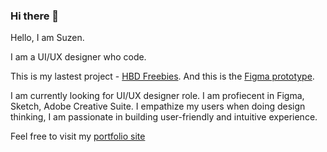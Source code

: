 ### Hi there 👋

Hello, I am Suzen.

I am a UI/UX designer who code.

This is my lastest project - [HBD Freebies](http://hbdfreebies-prototype.suzencwchu.com/).
And this is the [Figma prototype](http://hbdfreebies-figma.suzencwchu.com/).

I am currently looking for UI/UX designer role.
I am profiecent in Figma, Sketch, Adobe Creative Suite.
I empathize my users when doing design thinking, I am passionate in building user-friendly and intuitive experience.

Feel free to visit my [portfolio site](https://suzencwchu.com/)
